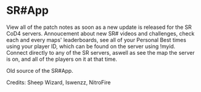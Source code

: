 # SR#App
View all of the patch notes as soon as a new update is released for the SR CoD4 servers. Annoucement about new SR# videos and challenges, check each and every maps' leaderboards, see all of your Personal Best times using your player ID, which can be found on the server using !myid. Connect directly to any of the SR servers, aswell as see the map the server is on, and all of the players on it at that time. 

Old source of the SR#App.

Credits: Sheep Wizard, Iswenzz, NitroFire
